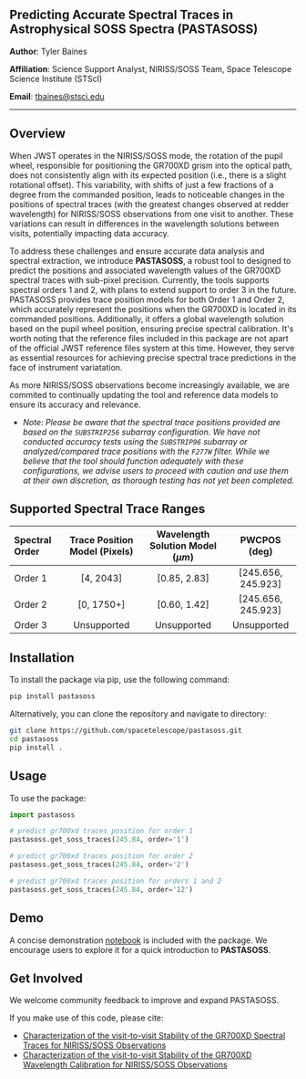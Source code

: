 ## **Predicting Accurate Spectral Traces in Astrophysical SOSS Spectra** (PASTASOSS)

**Author**: Tyler Baines

**Affiliation**: Science Support Analyst, NIRISS/SOSS Team, Space Telescope Science Institute (STScI)

**Email**: tbaines@stsci.edu

----

## Overview

When JWST operates in the NIRISS/SOSS mode, the rotation of the pupil wheel, responsible for positioning the GR700XD grism into the optical path, does not consistently align with its expected position (i.e., there is a slight rotational offset). This variability, with shifts of just a few fractions of a degree from the commanded position, leads to noticeable changes in the positions of spectral traces (with the greatest changes observed at redder wavelength) for NIRISS/SOSS observations from one visit to another. These variations can result in differences in the wavelength solutions between visits, potentially impacting data accuracy. 

To address these challenges and ensure accurate data analysis and spectral extraction, we introduce **PASTASOSS**, a robust tool to designed to predict the positions and associated wavelength values of the GR700XD spectral traces with sub-pixel precision. Currently, the tools supports spectral orders 1 and 2, with plans to extend support to order 3 in the future. PASTASOSS provides trace position models for both Order 1 and Order 2, which accurately represent the positions when the GR700XD is located in its commanded positions. Additionally, it offers a global wavelength solution based on the pupil wheel position, ensuring precise spectral calibration. It's worth noting that the reference files included in this package are not apart of the official JWST reference files system at this time. However, they serve as essential resources for achieving precise spectral trace predictions in the face of instrument variatation. 

As more NIRISS/SOSS observations become increasingly available, we are commited to continually updating the tool and reference data models to ensure its accuracy and relevance. 

* *Note: Please be aware that the spectral trace positions provided are based on the `SUBSTRIP256` subarray configuration. We have not conducted accuracy tests using the `SUBSTRIP96` subarray or analyzed/compared trace positions with the `F277W` filter. While we believe that the tool should function adequately with these configurations, we advise users to proceed with caution and use them at their own discretion, as thorough testing has not yet been completed.* 

## Supported Spectral Trace Ranges

| Spectral Order | Trace Position Model (Pixels)  | Wavelength Solution Model ($\mu m$)| PWCPOS (deg)      | 
| :------------- | :----------------------------: | :--------------------------------: | :----------:      |
| Order 1        | [4, 2043]                      | [0.85, 2.83]                       | [245.656, 245.923]|
| Order 2        | [0, 1750+]                     | [0.60, 1.42]                       | [245.656, 245.923]|
| Order 3        | Unsupported                    | Unsupported                        | Unsupported       |

## Installation

To install the package via pip, use the following command:

```bash
pip install pastasoss
```

Alternatively, you can clone the repository and navigate to directory:

```bash
git clone https://github.com/spacetelescope/pastasoss.git
cd pastasoss
pip install .
```

## Usage

To use the package:

```python
import pastasoss

# predict gr700xd traces position for order 1
pastasoss.get_soss_traces(245.84, order='1')

# predict gr700xd traces position for order 2
pastasoss.get_soss_traces(245.84, order='2')

# predict gr700xd traces position for orders 1 and 2
pastasoss.get_soss_traces(245.84, order='12')
```

## Demo

A concise demonstration [notebook](https://github.com/tbainesUA/pastasoss/blob/develop/notebooks/pastasoss_demo.ipynb) is included with the package. We encourage users to explore it for a quick introduction to **PASTASOSS**. 


## Get Involved

We welcome community feedback to improve and expand PASTASOSS. 



If you make use of this code, please cite: 
- [Characterization of the visit-to-visit Stability of the GR700XD Spectral Traces for NIRISS/SOSS Observations](https://ui.adsabs.harvard.edu/abs/2023arXiv231107769B/abstract)
- [Characterization of the visit-to-visit Stability of the GR700XD Wavelength Calibration for NIRISS/SOSS Observations](https://ui.adsabs.harvard.edu/abs/2023jwst.rept.8571B/abstract)
